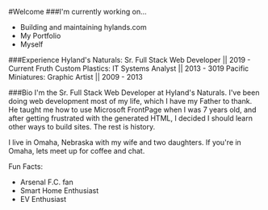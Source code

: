 #Welcome
###I'm currently working on... 
- Building and maintaining hylands.com
- My Portfolio
- Myself

###Experience 
Hyland's Naturals: Sr. Full Stack Web Developer || 2019 - Current
Fruth Custom Plastics: IT Systems Analyst || 2013 - 3019
Pacific Miniatures: Graphic Artist || 2009 - 2013

###Bio
I'm the Sr. Full Stack Web Developer at Hyland's Naturals. I've been doing web development most of my life, which I have my Father to thank. He taught me how to use Microsoft FrontPage when I was 7 years old, and after getting frustrated with the generated HTML, I decided I should learn other ways to build sites. The rest is history. 

I live in Omaha, Nebraska with my wife and two daughters. If you're in Omaha, lets meet up for coffee and chat. 

Fun Facts: 
- Arsenal F.C. fan
- Smart Home Enthusiast
- EV Enthusiast


<!--
**jeffspurlock/jeffspurlock** is a ✨ _special_ ✨ repository because its `README.md` (this file) appears on your GitHub profile.

Here are some ideas to get you started:

- 🔭 I’m currently working on ...
- 🌱 I’m currently learning ...
- 👯 I’m looking to collaborate on ...
- 🤔 I’m looking for help with ...
- 💬 Ask me about ...
- 📫 How to reach me: ...
- 😄 Pronouns: ...
- ⚡ Fun fact: ...
-->
